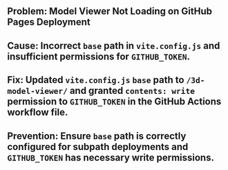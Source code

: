 ## Problem: Model Viewer Not Loading on GitHub Pages Deployment

## Cause: Incorrect `base` path in `vite.config.js` and insufficient permissions for `GITHUB_TOKEN`.

## Fix: Updated `vite.config.js` `base` path to `/3d-model-viewer/` and granted `contents: write` permission to `GITHUB_TOKEN` in the GitHub Actions workflow file.

## Prevention: Ensure `base` path is correctly configured for subpath deployments and `GITHUB_TOKEN` has necessary write permissions.